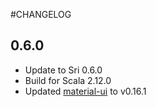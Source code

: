 #CHANGELOG


## 0.6.0

- Update to Sri 0.6.0
- Build for Scala 2.12.0
- Updated [material-ui](http://www.material-ui.com/#/) to v0.16.1